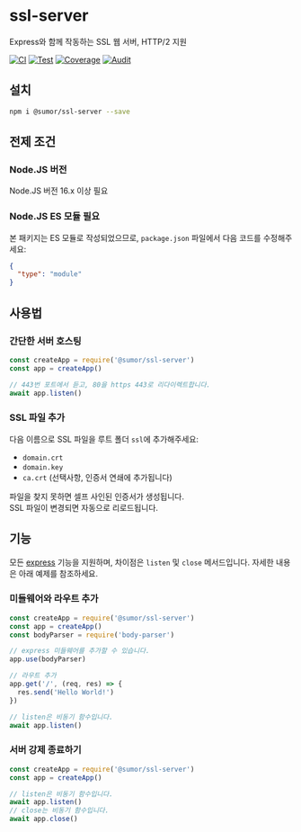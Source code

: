 # ssl-server

Express와 함께 작동하는 SSL 웹 서버, HTTP/2 지원

[![CI](https://github.com/sumor-cloud/ssl-server/actions/workflows/ci.yml/badge.svg)](https://github.com/sumor-cloud/ssl-server/actions/workflows/ci.yml)
[![Test](https://github.com/sumor-cloud/ssl-server/actions/workflows/ut.yml/badge.svg)](https://github.com/sumor-cloud/ssl-server/actions/workflows/ut.yml)
[![Coverage](https://github.com/sumor-cloud/ssl-server/actions/workflows/coverage.yml/badge.svg)](https://github.com/sumor-cloud/ssl-server/actions/workflows/coverage.yml)
[![Audit](https://github.com/sumor-cloud/ssl-server/actions/workflows/audit.yml/badge.svg)](https://github.com/sumor-cloud/ssl-server/actions/workflows/audit.yml)

## 설치

```bash
npm i @sumor/ssl-server --save
```

## 전제 조건

### Node.JS 버전

Node.JS 버전 16.x 이상 필요

### Node.JS ES 모듈 필요

본 패키지는 ES 모듈로 작성되었으므로,
`package.json` 파일에서 다음 코드를 수정해주세요:

```json
{
  "type": "module"
}
```

## 사용법

### 간단한 서버 호스팅

```javascript
const createApp = require('@sumor/ssl-server')
const app = createApp()

// 443번 포트에서 듣고, 80을 https 443로 리다이렉트합니다.
await app.listen()
```

### SSL 파일 추가

다음 이름으로 SSL 파일을 루트 폴더 `ssl`에 추가해주세요:

- `domain.crt`
- `domain.key`
- `ca.crt` (선택사항, 인증서 연쇄에 추가됩니다)

파일을 찾지 못하면 셀프 사인된 인증서가 생성됩니다.  
SSL 파일이 변경되면 자동으로 리로드됩니다.

## 기능

모든 [express](https://www.npmjs.com/package/express) 기능을 지원하며, 차이점은 `listen` 및 `close` 메서드입니다. 자세한 내용은 아래 예제를 참조하세요.

### 미들웨어와 라우트 추가

```javascript
const createApp = require('@sumor/ssl-server')
const app = createApp()
const bodyParser = require('body-parser')

// express 미들웨어를 추가할 수 있습니다.
app.use(bodyParser)

// 라우트 추가
app.get('/', (req, res) => {
  res.send('Hello World!')
})

// listen은 비동기 함수입니다.
await app.listen()
```

### 서버 강제 종료하기

```javascript
const createApp = require('@sumor/ssl-server')
const app = createApp()

// listen은 비동기 함수입니다.
await app.listen()
// close는 비동기 함수입니다.
await app.close()
```
